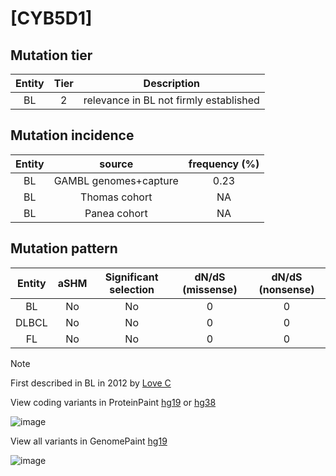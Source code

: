 # [CYB5D1]

## Mutation tier

|Entity|Tier|Description                           |
|:------:|:----:|--------------------------------------|
|BL    |2   |relevance in BL not firmly established|
## Mutation incidence

|Entity|source               |frequency (%)|
|:------:|:---------------------:|:-------------:|
|BL    |GAMBL genomes+capture|0.23         |
|BL    |Thomas cohort        |  NA         |
|BL    |Panea cohort         |  NA         |

## Mutation pattern

|Entity|aSHM|Significant selection|dN/dS (missense)|dN/dS (nonsense)|
|:------:|:----:|:---------------------:|:----------------:|:----------------:|
|BL    |No  |No                   |0               |0               |
|DLBCL |No  |No                   |0               |0               |
|FL    |No  |No                   |0               |0               |


> [!NOTE]
> First described in BL in 2012 by [Love C](https://pubmed.ncbi.nlm.nih.gov/23143597)

View coding variants in ProteinPaint [hg19](https://www.bcgsc.ca/downloads/morinlab/GAMBL/test/genes/CYB5D1_protein.html)  or [hg38](https://www.bcgsc.ca/downloads/morinlab/GAMBL/test/genes/CYB5D1_protein_hg38.html)

![image](../../images/proteinpaint/CYB5D1_NM_144607.svg)

View all variants in GenomePaint [hg19](https://www.bcgsc.ca/downloads/morinlab/GAMBL/test/genes/CYB5D1.html)

![image](../../images/proteinpaint/CYB5D1.svg)
